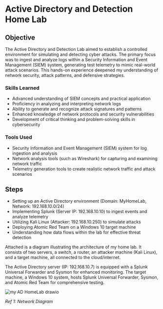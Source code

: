 # Active Directory and Detection Home Lab

## Objective

The Active Directory and Detection Lab aimed to establish a controlled environment for simulating and detecting cyber attacks. The primary focus was to ingest and analyze logs within a Security Information and Event Management (SIEM) system, generating test telemetry to mimic real-world attack scenarios. This hands-on experience deepened my understanding of network security, attack patterns, and defensive strategies.

### Skills Learned

- Advanced understanding of SIEM concepts and practical application
- Proficiency in analyzing and interpreting network logs
- Ability to generate and recognize attack signatures and patterns
- Enhanced knowledge of network protocols and security vulnerabilities
- Development of critical thinking and problem-solving skills in cybersecurity

### Tools Used

- Security Information and Event Management (SIEM) system for log ingestion and analysis
- Network analysis tools (such as Wireshark) for capturing and examining network traffic
- Telemetry generation tools to create realistic network traffic and attack scenarios

## Steps

- Setting up an Active Directory environment (Domain: MyHomeLab, Network: 192.168.10.0/24)
- Implementing Splunk (Server IP: 192.168.10.10) to ingest events and analyze telemetry
- Utilizing Kali Linux (Attacker: 192.168.10.250) to simulate attacks
- Deploying Atomic Red Team on a Windows 10 target machine
- Understanding how data flows within the lab for effective threat detection

Attached is a diagram illustrating the architecture of my home lab. It consists of two servers, a switch, a router, an attacker machine (Kali Linux), and a target machine, all connected to the cloud/internet.

The Active Directory server (IP: 192.168.10.7) is equipped with a Splunk Universal Forwarder and Sysmon for enhanced monitoring. The target machine, a Windows 10 system, hosts Splunk Universal Forwarder, Sysmon, and Atomic Red Team for comprehensive testing.


![my AD HomeLab drawio](https://github.com/daveittt/Active-Directory-and-Detection-Home-Lab/assets/159277610/7b61d8cc-14d5-4f8e-879f-aa5242285454)

*Ref 1: Network Diagram*
